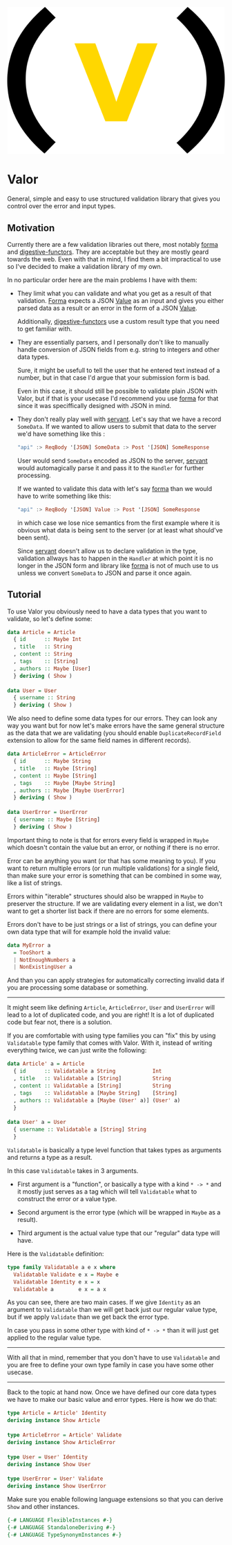 <p align="center">
	<img
		src="valor-logo.svg?sanitize=true"
		alt="Valor Logo"
		title="Valor"
		style="max-width:100%;"
	>
</p>

# Valor

General, simple and easy to use structured validation library that gives you
control over the error and input types.

## Motivation

Currently there are a few validation libraries out there, most notably
[forma][1] and [digestive-functors][2]. They are acceptable but they are mostly
geard towards the web. Even with that in mind, I find them a bit impractical to
use so I've decided to make a validation library of my own.

In no particular order here are the main problems I have with them:

+ They limit what you can validate and what you get as a result of that
  validation. [Forma][1] expects a JSON [Value][4] as an input and gives you either parsed data as a result or an error in the form of a JSON [Value][4].

  Additionally, [digestive-functors][2] use a custom result type that you need
  to get familiar with.

+ They are essentially parsers, and I personally don't like to manually handle 
  conversion of JSON fields from e.g. string to integers and other data types.

  Sure, it might be usefull to tell the user that he entered text instead of a
  number, but in that case I'd argue that your submission form is bad.

  Even in this case, it should still be possible to validate plain JSON with 
  Valor, but if that is your usecase I'd recommend you use [forma][1] for that
  since it was speciffically designed with JSON in mind.

+ They don't really play well with [servant][3]. Let's say that we have a record
  `SomeData`. If we wanted to allow users to submit that data to the server we'd
  have something like this :

  ```haskell
  "api" :> ReqBody '[JSON] SomeData :> Post '[JSON] SomeResponse
  ```

  User would send `SomeData` encoded as JSON to the server, [servant][3] would
  automagically parse it and pass it to the `Handler` for further processing.

  If we wanted to validate this data with let's say [forma][1] than we would
  have to write something like this:

  ```haskell
  "api" :> ReqBody '[JSON] Value :> Post '[JSON] SomeResponse
  ```

  in which case we lose nice semantics from the first example where it is
  obvious what data is being sent to the server (or at least what should've been
  sent).

  Since [servant][3] doesn't allow us to declare validation in the type,
  validation allways has to happen in the `Handler` at which point it is no
  longer in the JSON form and library like [forma][1] is not of much use to us
  unless we convert `SomeData` to JSON and parse it once again.

## Tutorial

To use Valor you obviously need to have a data types that you want to validate,
so let's define some:

```haskell
data Article = Article
  { id      :: Maybe Int
  , title   :: String
  , content :: String
  , tags    :: [String]
  , authors :: Maybe [User]
  } deriving ( Show )

data User = User
  { username :: String
  } deriving ( Show )
```

We also need to define some data types for our errors. They can look any way you
want but for now let's make errors have the same general structure as the data
that we are validating (you should enable `DuplicateRecordField` extension to
allow for the same field names in different records).

```haskell
data ArticleError = ArticleError
  { id      :: Maybe String
  , title   :: Maybe [String]
  , content :: Maybe [String]
  , tags    :: Maybe [Maybe String]
  , authors :: Maybe [Maybe UserError]
  } deriving ( Show )

data UserError = UserError
  { username :: Maybe [String]
  } deriving ( Show )
```

Important thing to note is that for errors every field is wrapped in `Maybe`
which doesn't contain the value but an error, or nothing if there is no error.

Error can be anything you want (or that has some meaning to you). If you want to
return multiple errors (or run multiple validations) for a single field, than
make sure your error is something that can be combined in some way, like a list
of strings.

Errors within "iterable" structures should also be wrapped in `Maybe` to
preserver the structure. If we are validating every element in a list, we don't
want to get a shorter list back if there are no errors for some elements.

Errors don't have to be just strings or a list of strings, you can define your
own data type that will for example hold the invalid value:

```haskell
data MyError a
  = TooShort a
  | NotEnoughNumbers a
  | NonExistingUser a
```

And than you can apply strategies for automatically correcting invalid data if
you are processing some database or something.

---

It might seem like defining `Article`, `ArticleError`, `User` and `UserError`
will lead to a lot of duplicated code, and you are right! It is a lot of
duplicated code but fear not, there is a solution.

If you are comfortable with using type families you can "fix" this by using
`Validatable` type family that comes with Valor. With it, instead of writing
everything twice, we can just write the following:

```haskell
data Article' a = Article
  { id      :: Validatable a String            Int
  , title   :: Validatable a [String]          String
  , content :: Validatable a [String]          String
  , tags    :: Validatable a [Maybe String]    [String]
  , authors :: Validatable a [Maybe (User' a)] (User' a)
  }

data User' a = User
  { username :: Validatable a [String] String
  }
```

`Validatable` is basically a type level function that takes types as arguments
and returns a type as a result.

In this case `Validatable` takes in 3 arguments.

+ First argument is a "function", or basically a type with a kind `* -> *` and 
  it mostly just serves as a tag which will tell `Validatable` what to
  construct the error or a value type.

+ Second argument is the error type (which will be wrapped in `Maybe` as a
  result).

+ Third argument is the actual value type that our "regular" data type will
  have.

Here is the `Validatable` definition:

```haskell
type family Validatable a e x where
  Validatable Validate e x = Maybe e
  Validatable Identity e x = x
  Validatable a        e x = a x
```

As you can see, there are two main cases. If we give `Identity` as an argument
to `Validatable` than we will get back just our regular value type, but if we
apply `Validate` than we get back the error type.

In case you pass in some other type with kind of `* -> *` than it will just get
applied to the regular value type.

---

With all that in mind, remember that you don't have to use `Validatable` and you
are free to define your own type family in case you have some other usecase.

---

Back to the topic at hand now. Once we have defined our core data types we have
to make our basic value and error types. Here is how we do that:

```haskell
type Article = Article' Identity
deriving instance Show Article

type ArticleError = Article' Validate
deriving instance Show ArticleError

type User = User' Identity
deriving instance Show User

type UserError = User' Validate
deriving instance Show UserError
```

Make sure you enable following language extensions so that you can derive `Show`
and other instances.

```haskell
{-# LANGUAGE FlexibleInstances #-}
{-# LANGUAGE StandaloneDeriving #-}
{-# LANGUAGE TypeSynonymInstances #-}
```


[1]: https://hackage.haskell.org/package/forma
[2]: https://hackage.haskell.org/package/digestive-functors
[3]: https://hackage.haskell.org/package/servant
[4]: https://hackage.haskell.org/package/aeson-1.4.0.0/docs/Data-Aeson.html#t:Value
